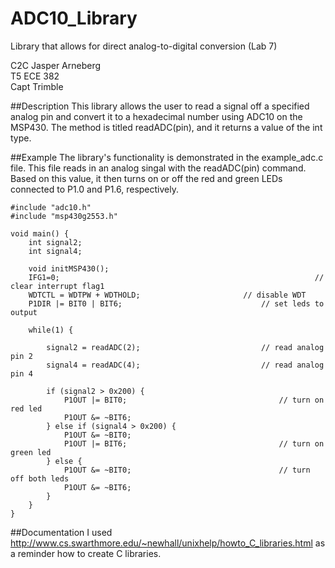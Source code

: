 ADC10_Library
=============

Library that allows for direct analog-to-digital conversion (Lab 7)

C2C Jasper Arneberg  
T5 ECE 382  
Capt Trimble  

##Description
This library allows the user to read a signal off a specified analog pin and convert it to a hexadecimal number using ADC10 on the MSP430. The method is titled readADC(pin), and it returns a value of the int type.

##Example
The library's functionality is demonstrated in the example_adc.c file. This file reads in an analog singal with the readADC(pin) command. Based on this value, it then turns on or off the red and green LEDs connected to P1.0 and P1.6, respectively.
```
#include "adc10.h"
#include "msp430g2553.h"

void main() {
	int signal2;
	int signal4;

	void initMSP430();
	IFG1=0; 														// clear interrupt flag1
	WDTCTL = WDTPW + WDTHOLD;						// disable WDT
	P1DIR |= BIT0 | BIT6;								// set leds to output

	while(1) {

		signal2 = readADC(2);							// read analog pin 2
		signal4 = readADC(4);							// read analog pin 4

		if (signal2 > 0x200) {
			P1OUT |= BIT0;									// turn on red led
			P1OUT &= ~BIT6;
		} else if (signal4 > 0x200) {
			P1OUT &= ~BIT0;
			P1OUT |= BIT6;									// turn on green led
		} else {
			P1OUT &= ~BIT0;									// turn off both leds
			P1OUT &= ~BIT6;
		}
	}
}
````

##Documentation
I used http://www.cs.swarthmore.edu/~newhall/unixhelp/howto_C_libraries.html as a reminder how to create C libraries.

